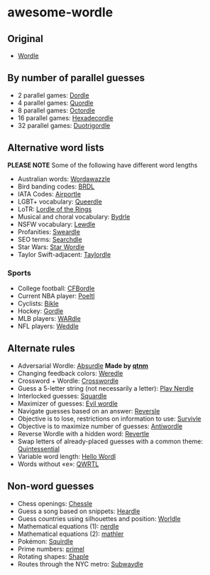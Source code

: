 # awesome-wordle

<!-- Lists are alphabetized -->

## Original

- [Wordle](https://www.nytimes.com/games/wordle/index.html)

## By number of parallel guesses

- 2 parallel games: [Dordle](https://zaratustra.itch.io/dordle)
- 4 parallel games: [Quordle](https://www.quordle.com/#/)
- 8 parallel games: [Octordle](https://octordle.com/)
- 16 parallel games: [Hexadecordle](https://hexadecordle.co.uk/)
- 32 parallel games: [Duotrigordle](https://duotrigordle.com/)

## Alternative word lists

**PLEASE NOTE** Some of the following have different word lengths

- Australian words: [Wordawazzle](https://wordawazzle.com.au/)
- Bird banding codes: [BRDL](https://brdl.alex.gd/?=16)
- IATA Codes: [Airportle](https://airportle.scottscheapflights.com/)
- LGBT+ vocabulary: [Queerdle](https://queerdle.com/)
- LoTR: [Lordle of the Rings](https://digitaltolkien.github.io/vue-wordle/)
- Musical and choral vocabulary: [Bydrle](https://www.byrdle.net/)
- NSFW vocabulary: [Lewdle](https://www.lewdlegame.com/)
- Profanities: [Sweardle](https://sweardle.com/)
- SEO terms: [Searchdle](https://wtfseo.com/searchdle/)
- Star Wars: [Star Wordle](https://www.starwordle.com/)
- Taylor Swift-adjacent: [Taylordle](https://www.taylordle.com/)

### Sports

- College football: [CFBordle](https://cfbordle.redditcfb.com/)
- Current NBA player: [Poeltl](https://poeltl.dunk.town/)
- Cyclists: [Bikle](https://giop98.github.io/bikle/)
- Hockey: [Gordle](https://gordle.herokuapp.com/)
- MLB players: [WARdle](https://wardle.app/)
- NFL players: [Weddle](https://www.weddlegame.com/)

## Alternate rules

- Adversarial Wordle: [Absurdle](https://qntm.org/files/absurdle/absurdle.html) **Made by [qtnm](https://github.com/qntm)**
- Changing feedback colors: [Weredle](https://weredle.netlify.app/)
- Crossword + Wordle: [Crosswordle](https://crosswordle.serializer.ca/)
- Guess a 5-letter string (not necessarily a letter): [Play Nerdle](http://www.playnerdle.com/)
- Interlocked guesses: [Squardle](https://nerdschalk.com/wordle-variants-27-different-types-of-wordle-games-you-can-play/)
- Maximizer of guesses: [Evil wordle](https://swag.github.io/evil-wordle/)
- Navigate guesses based on an answer: [Reversle](https://reversle.net/)
- Objective is to lose, restrictions on information to use: [Survivle](https://lazyguyy.github.io/survivle/)
- Objective is to maximize number of guesses: [Antiwordle](https://www.antiwordle.com/)
- Reverse Wordle with a hidden word: [Revertle](https://www.puppetsquid.com/revertle/)
- Swap letters of already-placed guesses with a common theme: [Quintessential](https://quintessential.fun/)
- Variable word length: [Hello Wordl](https://hellowordl.net/)
- Words without «e»: [QWRTL](https://limpet.net/qwrtl/)

## Non-word guesses

- Chess openings: [Chessle](https://jackli.gg/chessle/)
- Guess a song based on snippets: [Heardle](https://www.heardle.app/)
- Guess countries using silhouettes and position: [Worldle](https://worldle.teuteuf.fr/)
- Mathematical equations (1): [nerdle](https://nerdlegame.com/)
- Mathematical equations (2): [mathler](https://www.mathler.com/)
- Pokémon: [Squirdle](https://squirdle.fireblend.com/)
- Prime numbers: [primel](https://cojofra.github.io/primel/)
- Rotating shapes: [Shaple](https://swag.github.io/shaple/)
- Routes through the NYC metro: [Subwaydle](https://www.subwaydle.com/)
